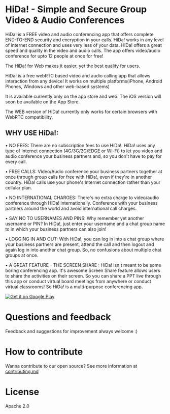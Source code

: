 # HiDa! - Simple and Secure Group Video & Audio Conferences

HiDa! is a FREE video and audio conferencing app that offers complete END-TO-END security and encryption in your calls. HiDa! works in any level of internet connection and uses very less of your data. HiDa! offers a great speed and quality in the video and audio calls.
The app offers video/audio conference for upto 12 people at once for free!

The HiDa! for Web makes it easier, yet the best quality for users.

HiDa! is a free webRTC based video and audio calling app that allows interaction from any device! It works on multiple platforms(iPhone, Android Phones, Windows and other web-based systems)

It is available currently only on the app store and web. The iOS version will soon be available on the App Store.

The WEB version of HiDa! currently only works for certain browsers with WebRTC compatibility.


## WHY USE HiDa!:
• NO FEES: There are no subscription fees to use HiDa!. HiDa! uses any type of Internet connection (4G/3G/2G/EDGE or Wi-Fi) to let you video and audio conference your business partners and, so you don't have to pay for every call.

• FREE CALLS: Video/Audio conference your business partners together at once through group calls for free with HiDa!, even if they're in another country. HiDa! calls use your phone's Internet connection rather than your cellular plan.

• NO INTERNATIONAL CHARGES: There's no extra charge to video/audio conference through HiDa! internationally. Conference with your business partners around the world and avoid international call charges.

• SAY NO TO USERNAMES AND PINS: Why remember yet another username or PIN? In HiDa!, just enter your username and a chat group name to in which your business partners can also join!

• LOGGING IN AND OUT: With HiDa!, you can log in into a chat group where your business partners are present, attend the call and then logout and again log in into another chat group. So, no confusions about multiple chat groups at once.

•	A GREAT FEATURE - THE SCREEN SHARE : HiDa! isn't meant to be some boring conferencing app. It's awesome Screen Share feature allows users to share the activities on their screen. So you can share a PPT live through this app or conduct virtual board meetings from anywhere or conduct virtual classrooms! So HiDa! is a multi-purpose conferencing app.

<a href='https://play.google.com/store/apps/details?id=com.cs.bugdroid.hida&pcampaignid=MKT-Other-global-all-co-prtnr-py-PartBadge-Mar2515-1'><img alt='Get it on Google Play' src='https://play.google.com/intl/en_us/badges/images/generic/en_badge_web_generic.png'/></a>




# Questions and feedback

Feedback and suggestions for improvement always welcome :)

# How to contribute
Wanna contribute to our open source? See more information at [contributing.md](https://github.com/SidDevelop/hida-javascript-web/blob/gh-pages/.github/CONTRIBUTING.md)

# License
Apache 2.0
